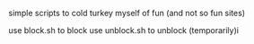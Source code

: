 simple scripts to cold turkey myself of fun (and not so fun sites)

use block.sh to block
use unblock.sh to unblock (temporarily)i

